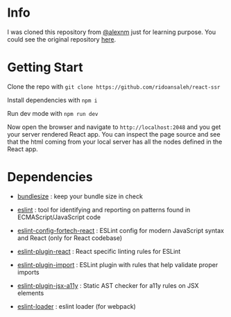 # Info 
I was cloned this repository from [@alexnm](https://github.com/alexnm) just for learning purpose. You could see the original repository [here](https://github.com/alexnm/react-ssr/). 

# Getting Start
Clone the repo with
```git clone https://github.com/ridoansaleh/react-ssr```

Install dependencies with
```npm i```

Run dev mode with
```npm run dev```

Now open the browser and navigate to `http://localhost:2048` and you get your server rendered React app. You can inspect the page source and see that the html coming from your local server has all the nodes defined in the React app.

# Dependencies

* [bundlesize](https://github.com/siddharthkp/bundlesize) : keep your bundle size in check

* [eslint](https://github.com/eslint/eslint) : tool for identifying and reporting on patterns found in ECMAScript/JavaScript code

* [eslint-config-fortech-react](https://github.com/FortechRomania/eslint-config-fortech-react) : ESLint config for modern JavaScript syntax and React (only for React codebase)

* [eslint-plugin-react](https://github.com/yannickcr/eslint-plugin-react) : React specific linting rules for ESLint

* [eslint-plugin-import](https://github.com/benmosher/eslint-plugin-import) : ESLint plugin with rules that help validate proper imports

* [eslint-plugin-jsx-a11y](https://github.com/evcohen/eslint-plugin-jsx-a11y) : Static AST checker for a11y rules on JSX elements 

* [eslint-loader](https://github.com/webpack-contrib/eslint-loader) : eslint loader (for webpack)
